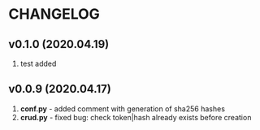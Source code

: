 # CHANGELOG


## v0.1.0 (2020.04.19)
1. test added

## v0.0.9 (2020.04.17)
1. **conf.py** - added comment with generation of sha256 hashes 
2. **crud.py** - fixed bug: check token|hash already exists before creation
